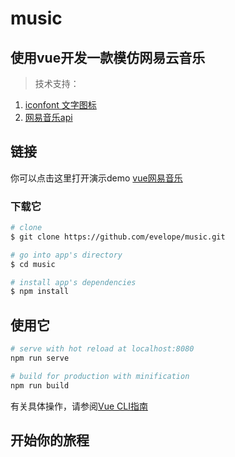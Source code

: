 # music

## 使用vue开发一款模仿网易云音乐

> 技术支持：
1. [iconfont 文字图标](https://www.iconfont.cn/)
2. [网易音乐api](https://www.bzqll.com/2018/10/39.html#No.1%E6%AD%8C%E5%8D%95%E8%8E%B7%E5%8F%96)


## 链接

你可以点击这里打开演示demo [vue网易音乐](http://47.95.195.6:5555)

### 下载它

``` bash
# clone
$ git clone https://github.com/evelope/music.git

# go into app's directory
$ cd music

# install app's dependencies
$ npm install
```

## 使用它

``` bash
# serve with hot reload at localhost:8080
npm run serve

# build for production with minification
npm run build

```

有关具体操作，请参阅[Vue CLI指南](https://cli.vuejs.org/guide/)

## 开始你的旅程
